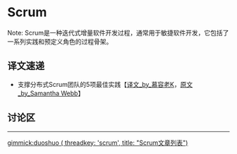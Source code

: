 Scrum
======

Note: Scrum是一种迭代式增量软件开发过程，通常用于敏捷软件开发，它包括了一系列实践和预定义角色的过程骨架。


译文速递
--------------


* 支撑分布式Scrum团队的5项最佳实践【[译文_by_慕容老K](http://article.yeeyan.org/view/563754/475005)，[原文_by_Samantha Webb](https://www.scrumalliance.org/community/articles/2015/november/supporting-distributed-scrum-teams)】


讨论区
--------------

---

[gimmick:duoshuo ( threadkey: 'scrum', title: "Scrum文章列表") ](tcoding)

